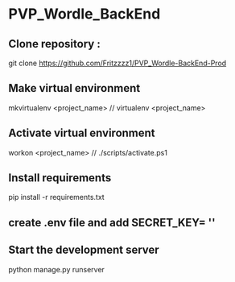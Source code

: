 ﻿# PVP_Wordle_BackEnd

## Clone repository : 
git clone https://github.com/Fritzzzz1/PVP_Wordle-BackEnd-Prod

## Make virtual environment
mkvirtualenv <project_name> // virtualenv <project_name>

## Activate virtual environment
workon <project_name> // ./scripts/activate.ps1

## Install requirements
pip install -r requirements.txt

## create .env file and add SECRET_KEY= '<Your Secret Key>'

## Start the development server
python manage.py runserver
